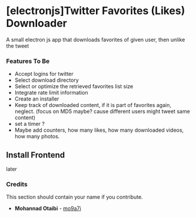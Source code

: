 # [electronjs]Twitter Favorites (Likes) Downloader
A small electron js app that downloads favorites of given user, then unlike the tweet



### Features  To Be

* Accept logins for twitter
* Select download directory
* Select or optimize the retrieved favorites list size
* Integrate rate limit information
* Create an installer
* Keep track of downloaded content, if it is part of favorites again, neglect. (focus on MD5 maybe? cause different users might tweet same content)
* set a timer ?
* Maybe add counters, how many likes, how many downloaded videos, how many photos.



## Install Frontend

later



### Credits

This section should contain your name if you contribute.

* **Mohannad Otaibi** - [mo9a7i](https://github.com/mo9a7i)
